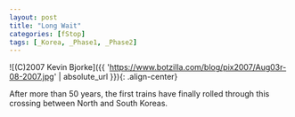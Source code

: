 ```yaml
---
layout: post
title: "Long Wait"
categories: [fStop]
tags: [_Korea, _Phase1, _Phase2]
---
```



![(C)2007 Kevin Bjorke]({{ 'https://www.botzilla.com/blog/pix2007/Aug03r-08-2007.jpg' | absolute_url }}){: .align-center}


After more than 50 years, the first trains have finally rolled through this crossing between North and South Koreas.
